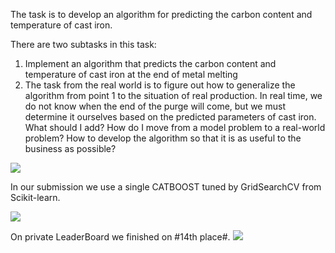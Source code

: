 The task is to develop an algorithm for predicting the carbon content and temperature of cast iron.

There are two subtasks in this task:

1. Implement an algorithm that predicts the carbon content and temperature of cast iron at the end of metal melting
2. The task from the real world is to figure out how to generalize the algorithm from point 1 to the situation of real production. In real time, we do not know when the end of the purge will come, but we must determine it ourselves based on the predicted parameters of cast iron. What should I add? How do I move from a model problem to a real-world problem? How to develop the algorithm so that it is as useful to the business as possible?

<img src='https://eventcaddy.s3.amazonaws.com/uploads/sponsor/image/12564/42cf50a8-e165-4cf6-89b5-ddd106d22fe2.png'>

In our submission we use a single CATBOOST tuned by GridSearchCV from Scikit-learn.

<img src='https://miro.medium.com/max/1200/1*iEO6b3roCesXxI0vkx9IPg.png'>

On private LeaderBoard we finished on #14th place#.
<img src='https://github.com/NN-team-01/evraz-hack/blob/main/data_processing/EVRAZ_NN_TEAM_14th.png?raw=true'>
